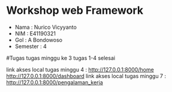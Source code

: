 # Workshop web Framework
- Nama : Nurico Vicyyanto
- NIM : E41190321
- Gol : A Bondowoso
- Semester : 4

#Tugas
tugas minggu ke 3 tugas 1-4 selesai

link akses local tugas minggu 4 : http://127.0.0.1:8000/home     http://127.0.0.1:8000/dashboard
link akses local tugas minggu 7 : http://127.0.0.1:8000/pengalaman_kerja
